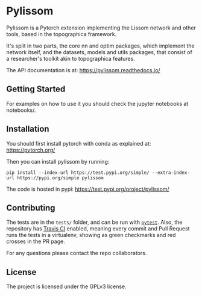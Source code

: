 
Pylissom
========

Pylissom is a Pytorch extension implementing the Lissom network and other tools, based in the topographica framework.

It's split in two parts, the core nn and optim packages, which implement the network itself,
 and the datasets, models and utils packages, that consist of a researcher's toolkit akin to topographica features.


The API documentation is at: https://pylissom.readthedocs.io/

Getting Started
---------------

For examples on how to use it you should check the jupyter notebooks at notebooks/.

Installation
------------

You should first install pytorch with conda as explained at: https://pytorch.org/

Then you can install pylissom by running:

    pip install --index-url https://test.pypi.org/simple/ --extra-index-url https://pypi.org/simple pylissom    
    
The code is hosted in pypi: https://test.pypi.org/project/pylissom/

Contributing
------------

The tests are in the `tests/` folder, and can be run with [`pytest`](https://docs.pytest.org/en/latest/). Also, the repository has [Travis CI](https://docs.travis-ci.com/) enabled, meaning every commit and Pull Request runs the tests in a virtualenv, showing as green checkmarks and red crosses in the PR page.

For any questions please contact the repo collaborators.

License
-------

The project is licensed under the GPLv3 license.
